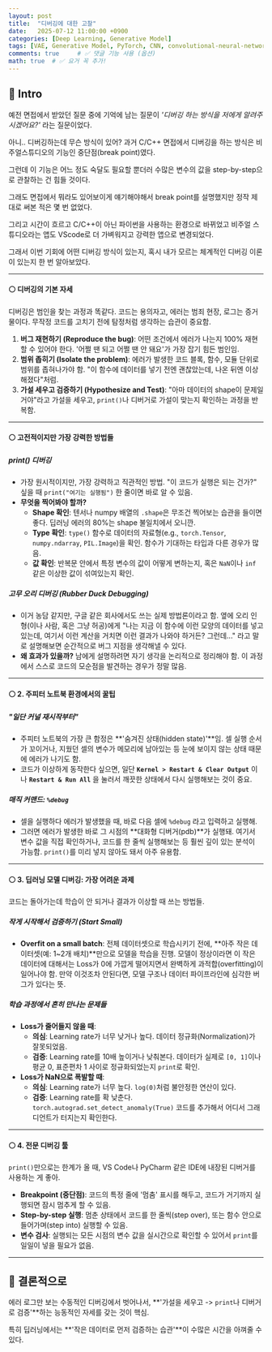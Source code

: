 ```yaml
---
layout: post
title:  "디버깅에 대한 고찰"
date:   2025-07-12 11:00:00 +0900
categories: [Deep Learning, Generative Model]
tags: [VAE, Generative Model, PyTorch, CNN, convolutional-neural-network, Deep Learning, AI, Computer Vision]
comments: true     # ✅ 댓글 기능 사용 (옵션)
math: true  # ✅ 요거 꼭 추가!
---
```


## 🔵 Intro

예전 면접에서 받았던 질문 중에 기억에 남는 질문이 *'디버깅 하는 방식을 저에게 알려주시겠어요?'* 라는 질문이었다.

아니.. 디버깅하는데 무슨 방식이 있어? 과거 C/C++ 면접에서 디버깅을 하는 방식은 비주얼스튜디오의 기능인 중단점(break point)였다.

그런데 이 기능은 어느 정도 숙달도 필요할 뿐더러 수많은 변수의 값을 step-by-step으로 관찰하는 건 힘들 것이다.

그래도 면접에서 뭐라도 있어보이게 얘기해야해서 break point를 설명했지만 정작 제대로 써본 적은 몇 번 없었다.

그리고 시간이 흐르고 C/C++이 아닌 파이썬을 사용하는 환경으로 바뀌었고 비주얼 스튜디오라는 앱도 VScode로 더 가벼워지고 강력한 앱으로 변경되었다.

그래서 이번 기회에 어떤 디버깅 방식이 있는지, 혹시 내가 모르는 체계적인 디버깅 이론이 있는지 한 번 알아보았다.

---


#### ⚪ 디버깅의 기본 자세

디버깅은 범인을 찾는 과정과 똑같다. 코드는 용의자고, 에러는 범죄 현장, 로그는 증거물이다. 무작정 코드를 고치기 전에 탐정처럼 생각하는 습관이 중요함.

1.  **버그 재현하기 (Reproduce the bug)**: 어떤 조건에서 에러가 나는지 100% 재현할 수 있어야 한다. '어쩔 땐 되고 어쩔 땐 안 돼요'가 가장 잡기 힘든 범인임.
2.  **범위 좁히기 (Isolate the problem)**: 에러가 발생한 코드 블록, 함수, 모듈 단위로 범위를 좁혀나가야 함. "이 함수에 데이터를 넣기 전엔 괜찮았는데, 나온 뒤엔 이상해졌다"처럼.
3.  **가설 세우고 검증하기 (Hypothesize and Test)**: "아마 데이터의 shape이 문제일 거야"라고 가설을 세우고, `print()`나 디버거로 가설이 맞는지 확인하는 과정을 반복함. 

---

#### ⚪ 고전적이지만 가장 강력한 방법들

##### **print() 디버깅**

-   가장 원시적이지만, 가장 강력하고 직관적인 방법. "이 코드가 실행은 되는 건가?" 싶을 때 `print("여기는 실행됨")` 한 줄이면 바로 알 수 있음.
-   **무엇을 찍어봐야 할까?**
    -   **Shape 확인**: 텐서나 numpy 배열의 `.shape`은 무조건 찍어보는 습관을 들이면 좋다. 딥러닝 에러의 80%는 shape 불일치에서 오니깐.
    -   **Type 확인**: `type()` 함수로 데이터의 자료형(e.g., `torch.Tensor`, `numpy.ndarray`, `PIL.Image`)을 확인. 함수가 기대하는 타입과 다른 경우가 많음.
    -   **값 확인**: 반복문 안에서 특정 변수의 값이 어떻게 변하는지, 혹은 `NaN`이나 `inf` 같은 이상한 값이 섞여있는지 확인.

##### **고무 오리 디버깅 (Rubber Duck Debugging)**

-   이거 농담 같지만, 구글 같은 회사에서도 쓰는 실제 방법론이라고 함. 옆에 오리 인형(이나 사람, 혹은 그냥 허공)에게 "나는 지금 이 함수에 이런 모양의 데이터를 넣고 있는데, 여기서 이런 계산을 거치면 이런 결과가 나와야 하거든? 그런데..." 라고 말로 설명해보면 순간적으로 버그 지점을 생각해낼 수 있다.
-   **왜 효과가 있을까?** 남에게 설명하려면 자기 생각을 논리적으로 정리해야 함. 이 과정에서 스스로 코드의 모순점을 발견하는 경우가 정말 많음.

---

#### ⚪ 2. 주피터 노트북 환경에서의 꿀팁

##### **"일단 커널 재시작부터"**

-   주피터 노트북의 가장 큰 함정은 **'숨겨진 상태(hidden state)'**임. 셀 실행 순서가 꼬이거나, 지웠던 셀의 변수가 메모리에 남아있는 등 눈에 보이지 않는 상태 때문에 에러가 나기도 함.
-   코드가 이상하게 동작한다 싶으면, 일단 **`Kernel > Restart & Clear Output`** 이나 **`Restart & Run All`** 을 눌러서 깨끗한 상태에서 다시 실행해보는 것이 중요.

##### **매직 커맨드: `%debug`**

-   셀을 실행하다 에러가 발생했을 때, 바로 다음 셀에 `%debug` 라고 입력하고 실행해.
-   그러면 에러가 발생한 바로 그 시점의 **대화형 디버거(pdb)**가 실행돼. 여기서 변수 값을 직접 확인하거나, 코드를 한 줄씩 실행해보는 등 훨씬 깊이 있는 분석이 가능함. `print()`를 미리 넣지 않아도 돼서 아주 유용함.

---

#### ⚪ 3. 딥러닝 모델 디버깅: 가장 어려운 과제

코드는 돌아가는데 학습이 안 되거나 결과가 이상할 때 쓰는 방법들.

##### **작게 시작해서 검증하기 (Start Small)**

-   **Overfit on a small batch**: 전체 데이터셋으로 학습시키기 전에, **아주 작은 데이터셋(예: 1~2개 배치)**만으로 모델을 학습을 진행. 모델이 정상이라면 이 작은 데이터에 대해서는 Loss가 0에 가깝게 떨어지면서 완벽하게 과적합(overfitting)이 일어나야 함. 만약 이것조차 안된다면, 모델 구조나 데이터 파이프라인에 심각한 버그가 있다는 뜻.

##### **학습 과정에서 흔히 만나는 문제들**

-   **Loss가 줄어들지 않을 때**:
    -   **의심**: Learning rate가 너무 낮거나 높다. 데이터 정규화(Normalization)가 잘못되었음.
    -   **검증**: Learning rate를 10배 높이거나 낮춰본다. 데이터가 실제로 `[0, 1]`이나 평균 0, 표준편차 1 사이로 정규화되었는지 `print`로 확인.
-   **Loss가 NaN으로 폭발할 때**:
    -   **의심**: Learning rate가 너무 높다. `log(0)`처럼 불안정한 연산이 있다.
    -   **검증**: Learning rate를 확 낮춘다. `torch.autograd.set_detect_anomaly(True)` 코드를 추가해서 어디서 그래디언트가 터지는지 확인한다.

---

#### ⚪ 4. 전문 디버깅 툴

`print()`만으로는 한계가 올 때, VS Code나 PyCharm 같은 IDE에 내장된 디버거를 사용하는 게 좋아.

-   **Breakpoint (중단점)**: 코드의 특정 줄에 '멈춤' 표시를 해두고, 코드가 거기까지 실행되면 잠시 멈추게 할 수 있음.
-   **Step-by-step 실행**: 멈춘 상태에서 코드를 한 줄씩(step over), 또는 함수 안으로 들어가며(step into) 실행할 수 있음.
-   **변수 검사**: 실행되는 모든 시점의 변수 값을 실시간으로 확인할 수 있어서 `print`를 일일이 넣을 필요가 없음.

---
## 🔵 결론적으로

에러 로그만 보는 수동적인 디버깅에서 벗어나서, **'가설을 세우고 -> `print`나 디버거로 검증'**하는 능동적인 자세를 갖는 것이 핵심. 

특히 딥러닝에서는 **'작은 데이터로 먼저 검증하는 습관'**이 수많은 시간을 아껴줄 수 있다.